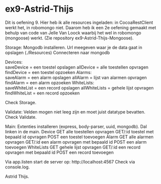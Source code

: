 # ex9-Astrid-Thijs

Dit is oefening 9. Hier heb ik alle resources ingeladen: in CocoaRestClient werkt het, in robomongo niet. 
Daarom heb ik een 2e oefening gemaakt met behulp van code van Jelle Van Loock waarbij het wel in robomongo (mongoose) werkt. 
(Zie repository ex9-Astrid-Thijs-Mongoose).


Storage: 
  Mongodb installeren.
  Url meegeven waar je de data gaat in opslagen (./Resources)
  Connecteren naar mongodb
  
  Devices:  
    saveDevice = een toestel opslagen
    allDevice = alle toestellen opvragen
    findDevice = een toestel opzoeken
  Alarms:  
    saveAlarm = een alarm opslagen
    allAlarm = lijst van alarmen opvragen
    findAlarm = een alarm opzoeken 
  WhiteLists:  
    saveWhiteList = een record opslagen
    allWhiteLists = gehele lijst opvragen
    findWhiteList = een record opzoeken
 
  Check Storage.
 
 Validate:
 Velden mogen niet leeg zijn en moet juist datatype bevatten.
 Check Validate.
 
 Main:
  Extenties installeren (express, body-parser, uuid, mongodb).
  Dal linken in de main.
  Device
    GET       alle toestellen opvragen
    GET/:id   toestel met bepaald id opvragen
    POST      een toestel toevoegen
  Alarm
    GET       alle alarmen opvragen
    GET/:id   een alarm opvragen met bepaald id
    POST      een alarm toevoegen
  WhiteLists
    GET       gehele lijst opvragen
    GET/:id   een record opvragen met bepaald id
    POST      een record toevoegen
 
  Via app.listen start de server op: http://localhost:4567
  Check via console.log.
 
 
 Astrid Thijs.
  
  
